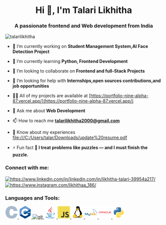 <h1 align="center">Hi 👋, I'm Talari Likhitha</h1>
<h3 align="center">A passionate frontend and Web development from India</h3>

<p align="left"> <img src="https://komarev.com/ghpvc/?username=talarilikhitha&label=Profile%20views&color=0e75b6&style=flat" alt="talarilikhitha" /> </p>

- 🔭 I’m currently working on **Student Management System,AI Face Detection Project**

- 🌱 I’m currently learning **Python, Frontend Development**

- 👯 I’m looking to collaborate on **Frontend and full-Stack Projects**

- 🤝 I’m looking for help with **Internships,open sources contributions,and job opportunities**

- 👨‍💻 All of my projects are available at [https://portfolio-nine-alpha-87.vercel.app/](https://portfolio-nine-alpha-87.vercel.app/)

- 💬 Ask me about **Web Development**

- 📫 How to reach me **talarilikhitha2000@gmail.com**

- 📄 Know about my experiences [file:///C:/Users/talar/Downloads/update%20resume.pdf](file:///C:/Users/talar/Downloads/update%20resume.pdf)

- ⚡ Fun fact **🧩 I treat problems like puzzles — and I must finish the puzzle.**

<h3 align="left">Connect with me:</h3>
<p align="left">
<a href="https://linkedin.com/in/https://www.linkedin.com/in/linkedin.com/in/likhitha-talari-39954a217/" target="blank"><img align="center" src="https://raw.githubusercontent.com/rahuldkjain/github-profile-readme-generator/master/src/images/icons/Social/linked-in-alt.svg" alt="https://www.linkedin.com/in/linkedin.com/in/likhitha-talari-39954a217/" height="30" width="40" /></a>
<a href="https://instagram.com/https://www.instagram.com/likhithaa_186/" target="blank"><img align="center" src="https://raw.githubusercontent.com/rahuldkjain/github-profile-readme-generator/master/src/images/icons/Social/instagram.svg" alt="https://www.instagram.com/likhithaa_186/" height="30" width="40" /></a>
</p>

<h3 align="left">Languages and Tools:</h3>
<p align="left"> <a href="https://www.cprogramming.com/" target="_blank" rel="noreferrer"> <img src="https://raw.githubusercontent.com/devicons/devicon/master/icons/c/c-original.svg" alt="c" width="40" height="40"/> </a> <a href="https://www.w3schools.com/cpp/" target="_blank" rel="noreferrer"> <img src="https://raw.githubusercontent.com/devicons/devicon/master/icons/cplusplus/cplusplus-original.svg" alt="cplusplus" width="40" height="40"/> </a> <a href="https://git-scm.com/" target="_blank" rel="noreferrer"> <img src="https://www.vectorlogo.zone/logos/git-scm/git-scm-icon.svg" alt="git" width="40" height="40"/> </a> <a href="https://www.java.com" target="_blank" rel="noreferrer"> <img src="https://raw.githubusercontent.com/devicons/devicon/master/icons/java/java-original.svg" alt="java" width="40" height="40"/> </a> <a href="https://developer.mozilla.org/en-US/docs/Web/JavaScript" target="_blank" rel="noreferrer"> <img src="https://raw.githubusercontent.com/devicons/devicon/master/icons/javascript/javascript-original.svg" alt="javascript" width="40" height="40"/> </a> <a href="https://www.linux.org/" target="_blank" rel="noreferrer"> <img src="https://raw.githubusercontent.com/devicons/devicon/master/icons/linux/linux-original.svg" alt="linux" width="40" height="40"/> </a> <a href="https://www.mysql.com/" target="_blank" rel="noreferrer"> <img src="https://raw.githubusercontent.com/devicons/devicon/master/icons/mysql/mysql-original-wordmark.svg" alt="mysql" width="40" height="40"/> </a> <a href="https://www.oracle.com/" target="_blank" rel="noreferrer"> <img src="https://raw.githubusercontent.com/devicons/devicon/master/icons/oracle/oracle-original.svg" alt="oracle" width="40" height="40"/> </a> <a href="https://www.python.org" target="_blank" rel="noreferrer"> <img src="https://raw.githubusercontent.com/devicons/devicon/master/icons/python/python-original.svg" alt="python" width="40" height="40"/> </a> </p>


